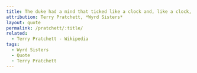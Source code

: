 ```yaml
---
title: The duke had a mind that ticked like a clock and, like a clock, it regularly went cuckoo.
attribution: Terry Pratchett, *Wyrd Sisters*
layout: quote
permalink: /pratchett/:title/
related:
  - Terry Pratchett - Wikipedia
tags:
  - Wyrd Sisters
  - Quote
  - Terry Pratchett
---
```

